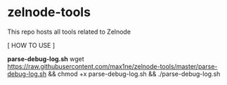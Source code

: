 # zelnode-tools
This repo hosts all tools related to Zelnode

[ HOW TO USE ]

**parse-debug-log.sh**
wget https://raw.githubusercontent.com/max1ne/zelnode-tools/master/parse-debug-log.sh && chmod +x parse-debug-log.sh && ./parse-debug-log.sh
